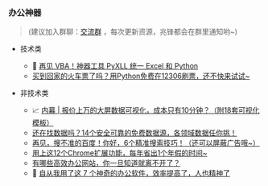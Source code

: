 ### 办公神器

> (建议加入群聊：[交流群](https://mp.weixin.qq.com/s/CadAaJUTUlXmTxJAjFUfPQ) ，每次更新资源，兆锋都会在群里通知哟~)



- 技术类
    - 🚀 [再见 VBA！神器工具 PyXLL 统一 Excel 和 Python](http://mp.weixin.qq.com/s?__biz=MzI2Nzg5MjgyNg==&mid=2247489519&idx=1&sn=a8592d12e8f94f91738da08e5c3e3ea1&chksm=eaf6b6dadd813fccbb21953af0ae0b8405fc3164bfdd2276913d4eaac9ddcaf2618604cb3a43#rd)
    - [买到回家的火车票了吗？用Python免费在12306刷票，还不快来试试~](http://mp.weixin.qq.com/s?__biz=MzI2Nzg5MjgyNg==&mid=2247488665&idx=1&sn=e227f4a916cb7149b8a7bad8ff952bb1&chksm=eaf6b5acdd813cbae215fbc5d0c5ad92db762be876c8453667e6f6e224985b35058fff99f79f#rd)
  


- 非技术类
    - 📈 [内幕 | 报价上万的大屏数据可视化，成本只有10分钟？（附18套可视化模板）](http://mp.weixin.qq.com/s?__biz=MzI2Nzg5MjgyNg==&mid=2247487795&idx=1&sn=2c5c03e79779e5c3771c6907fb86ef75&chksm=eaf6b006dd81391003d372e4d73447b01e296655222564d8e262ee36c5b7a146c02ed2d8ea0e#rd)
    - [还在找数据吗？14个安全可靠的免费数据源，各领域数据任你挑！](http://mp.weixin.qq.com/s?__biz=MzI2Nzg5MjgyNg==&mid=2247487560&idx=1&sn=55a028c03dfda20b3f19f325b428d1d2&chksm=eaf6b17ddd81386bc95c0f07772a16f81c0aaadc393690c7903434e7e6db1e56059875894fe2#rd)
    - [再见，搜不准的百度！你好，6个精准搜索技巧！（还可以屏蔽广告哦~）](http://mp.weixin.qq.com/s?__biz=MzI2Nzg5MjgyNg==&mid=2247487477&idx=1&sn=5bf4c667b6f565fd167369a2e7f6c1d6&chksm=eaf6aec0dd8127d6159ca3cf4a4ef80328070d5d572028baf78ef8bb996c94e14b2d68b00706#rd)
    - [ 用上这12个Chrome扩展功能，每年省出1个年假的时间~](http://mp.weixin.qq.com/s?__biz=MzI2Nzg5MjgyNg==&mid=2247487179&idx=1&sn=2246bc53f52d738001538d9ffff9a14a&chksm=eaf6affedd8126e85f389c4e9fcd1ba0b6a5f07364ec786bfc7e82c1e8ef4ec003e56484e56f#rd)
    - [有哪些高效办公网站，你一旦知道就离不开了？](https://mp.weixin.qq.com/s/qv5qOaG9BOCZHleg9gXtQA)
    - 🚩 [自从我用了这 7 个神奇的办公软件，效率提高了，人也精神了](https://mp.weixin.qq.com/s?__biz=MzI2Nzg5MjgyNg==&mid=2247485837&idx=1&sn=1f3b83ae8af60a20e031ddc0dc016a92&chksm=eaf6a8b8dd8121ae0c31d5c3df9b3c78f42d30340355aee145a4c77932661c367148d946aec4&token=268139787&lang=zh_CN#rd)
